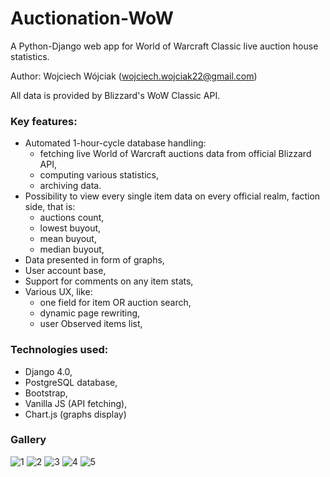# Auctionation-WoW

A Python-Django web app for World of Warcraft Classic live auction house statistics.

Author: Wojciech Wójciak (wojciech.wojciak22@gmail.com)

All data is provided by Blizzard's WoW Classic API.

### Key features:
- Automated 1-hour-cycle database handling:
  - fetching live World of Warcraft auctions data from official Blizzard API,
  - computing various statistics,
  - archiving data.
- Possibility to view every single item data on every official realm, faction side, that is:
  - auctions count,
  - lowest buyout,
  - mean buyout,
  - median buyout,
- Data presented in form of graphs,
- User account base,
- Support for comments on any item stats,
- Various UX, like:
    - one field for item OR auction search,
    - dynamic page rewriting,
    - user Observed items list,


### Technologies used:
- Django 4.0,
- PostgreSQL database,
- Bootstrap,
- Vanilla JS (API fetching),
- Chart.js (graphs display)


### Gallery
![1](https://raw.githubusercontent.com/WojciakW/Auctionation/master/readme_res/1.png)
![2](https://raw.githubusercontent.com/WojciakW/Auctionation/master/readme_res/2.png)
![3](https://raw.githubusercontent.com/WojciakW/Auctionation/master/readme_res/3.png)
![4](https://raw.githubusercontent.com/WojciakW/Auctionation/master/readme_res/4.png)
![5](https://raw.githubusercontent.com/WojciakW/Auctionation/master/readme_res/5.png)